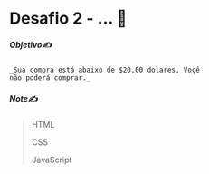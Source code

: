 # Desafio 2 -  ... :notebook:



##### Objetivo:writing_hand:

    _Sua compra está abaixo de $20,00 dolares, Voçê 
    não poderá comprar._



##### Note:writing_hand:

> HTML
>
> CSS
>
> JavaScript